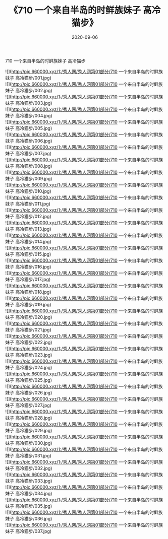 ﻿---
layout: post
title:  《710 一个来自半岛的时鲜族妹子 高冷猫步》
date:   2020-09-06
img: http://pic.660000.xyz/1:/秀人网/秀人网第01部分/710 一个来自半岛的时鲜族妹子 高冷猫步/000.jpg
categories: [美女, 清纯, 唯美]
---

710 一个来自半岛的时鲜族妹子 高冷猫步

  ![](http://pic.660000.xyz/1:/秀人网/秀人网第01部分/710 一个来自半岛的时鲜族妹子 高冷猫步/001.jpg) <br> ![](http://pic.660000.xyz/1:/秀人网/秀人网第01部分/710 一个来自半岛的时鲜族妹子 高冷猫步/002.jpg) <br> ![](http://pic.660000.xyz/1:/秀人网/秀人网第01部分/710 一个来自半岛的时鲜族妹子 高冷猫步/003.jpg) <br> ![](http://pic.660000.xyz/1:/秀人网/秀人网第01部分/710 一个来自半岛的时鲜族妹子 高冷猫步/004.jpg) <br> ![](http://pic.660000.xyz/1:/秀人网/秀人网第01部分/710 一个来自半岛的时鲜族妹子 高冷猫步/005.jpg) <br> ![](http://pic.660000.xyz/1:/秀人网/秀人网第01部分/710 一个来自半岛的时鲜族妹子 高冷猫步/006.jpg) <br> ![](http://pic.660000.xyz/1:/秀人网/秀人网第01部分/710 一个来自半岛的时鲜族妹子 高冷猫步/007.jpg) <br> ![](http://pic.660000.xyz/1:/秀人网/秀人网第01部分/710 一个来自半岛的时鲜族妹子 高冷猫步/008.jpg) <br> ![](http://pic.660000.xyz/1:/秀人网/秀人网第01部分/710 一个来自半岛的时鲜族妹子 高冷猫步/009.jpg) <br> ![](http://pic.660000.xyz/1:/秀人网/秀人网第01部分/710 一个来自半岛的时鲜族妹子 高冷猫步/010.jpg) <br> ![](http://pic.660000.xyz/1:/秀人网/秀人网第01部分/710 一个来自半岛的时鲜族妹子 高冷猫步/011.jpg) <br> ![](http://pic.660000.xyz/1:/秀人网/秀人网第01部分/710 一个来自半岛的时鲜族妹子 高冷猫步/012.jpg) <br> ![](http://pic.660000.xyz/1:/秀人网/秀人网第01部分/710 一个来自半岛的时鲜族妹子 高冷猫步/013.jpg) <br> ![](http://pic.660000.xyz/1:/秀人网/秀人网第01部分/710 一个来自半岛的时鲜族妹子 高冷猫步/014.jpg) <br> ![](http://pic.660000.xyz/1:/秀人网/秀人网第01部分/710 一个来自半岛的时鲜族妹子 高冷猫步/015.jpg) <br> ![](http://pic.660000.xyz/1:/秀人网/秀人网第01部分/710 一个来自半岛的时鲜族妹子 高冷猫步/016.jpg) <br> ![](http://pic.660000.xyz/1:/秀人网/秀人网第01部分/710 一个来自半岛的时鲜族妹子 高冷猫步/017.jpg) <br> ![](http://pic.660000.xyz/1:/秀人网/秀人网第01部分/710 一个来自半岛的时鲜族妹子 高冷猫步/018.jpg) <br> ![](http://pic.660000.xyz/1:/秀人网/秀人网第01部分/710 一个来自半岛的时鲜族妹子 高冷猫步/019.jpg) <br> ![](http://pic.660000.xyz/1:/秀人网/秀人网第01部分/710 一个来自半岛的时鲜族妹子 高冷猫步/020.jpg) <br> ![](http://pic.660000.xyz/1:/秀人网/秀人网第01部分/710 一个来自半岛的时鲜族妹子 高冷猫步/021.jpg) <br> ![](http://pic.660000.xyz/1:/秀人网/秀人网第01部分/710 一个来自半岛的时鲜族妹子 高冷猫步/022.jpg) <br> ![](http://pic.660000.xyz/1:/秀人网/秀人网第01部分/710 一个来自半岛的时鲜族妹子 高冷猫步/023.jpg) <br> ![](http://pic.660000.xyz/1:/秀人网/秀人网第01部分/710 一个来自半岛的时鲜族妹子 高冷猫步/024.jpg) <br> ![](http://pic.660000.xyz/1:/秀人网/秀人网第01部分/710 一个来自半岛的时鲜族妹子 高冷猫步/025.jpg) <br> ![](http://pic.660000.xyz/1:/秀人网/秀人网第01部分/710 一个来自半岛的时鲜族妹子 高冷猫步/026.jpg) <br> ![](http://pic.660000.xyz/1:/秀人网/秀人网第01部分/710 一个来自半岛的时鲜族妹子 高冷猫步/027.jpg) <br> ![](http://pic.660000.xyz/1:/秀人网/秀人网第01部分/710 一个来自半岛的时鲜族妹子 高冷猫步/028.jpg) <br> ![](http://pic.660000.xyz/1:/秀人网/秀人网第01部分/710 一个来自半岛的时鲜族妹子 高冷猫步/029.jpg) <br> ![](http://pic.660000.xyz/1:/秀人网/秀人网第01部分/710 一个来自半岛的时鲜族妹子 高冷猫步/030.jpg) <br> ![](http://pic.660000.xyz/1:/秀人网/秀人网第01部分/710 一个来自半岛的时鲜族妹子 高冷猫步/031.jpg) <br> ![](http://pic.660000.xyz/1:/秀人网/秀人网第01部分/710 一个来自半岛的时鲜族妹子 高冷猫步/032.jpg) <br> ![](http://pic.660000.xyz/1:/秀人网/秀人网第01部分/710 一个来自半岛的时鲜族妹子 高冷猫步/033.jpg) <br> ![](http://pic.660000.xyz/1:/秀人网/秀人网第01部分/710 一个来自半岛的时鲜族妹子 高冷猫步/034.jpg) <br> ![](http://pic.660000.xyz/1:/秀人网/秀人网第01部分/710 一个来自半岛的时鲜族妹子 高冷猫步/035.jpg) <br> ![](http://pic.660000.xyz/1:/秀人网/秀人网第01部分/710 一个来自半岛的时鲜族妹子 高冷猫步/036.jpg) <br> ![](http://pic.660000.xyz/1:/秀人网/秀人网第01部分/710 一个来自半岛的时鲜族妹子 高冷猫步/037.jpg) <br>
